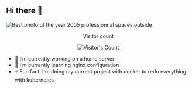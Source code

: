 ## Hi there 👋
<img src="https://github.com/Jfm32/Jfm32/8-52439-12_IPA_Taito-Ka.jpg" alt="Best photo of the year 2005 professionnal spaces outside">

<div align="center"> 
  <p>Visitor count</p>
  <img src="https://profile-counter.glitch.me/{USERNAME}/count.svg" alt="Visitor's Count" />
</div>


- 🔭 I’m currently working on a home server
- 🌱 I’m currently learning nginx configuration
- ⚡ Fun fact: I'm doing my current project with docker to redo everything with kubernetes

